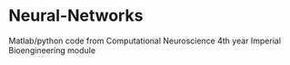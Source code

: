 # Neural-Networks
Matlab/python code from Computational Neuroscience 4th year Imperial Bioengineering module
